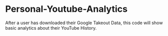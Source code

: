# Personal-Youtube-Analytics
After a user has downloaded their Google Takeout Data, this code will show basic analytics about their YouTube History.
